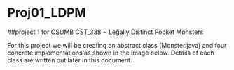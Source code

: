 # Proj01_LDPM
##project 1 for CSUMB CST_338 ~ Legally Distinct Pocket Monsters


For this project we will be creating an abstract class (Monster.java) and four concrete implementations as shown in the image below.
Details of each class are written out later in this document.
